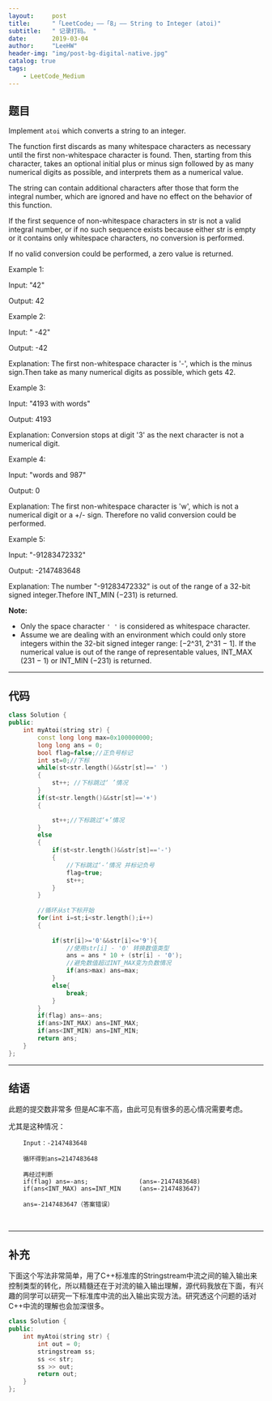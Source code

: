 ```yaml
---
layout:     post
title:      "「LeetCode」——「8」—— String to Integer (atoi)"
subtitle:   " 记录打码。 "
date:       2019-03-04 
author:     "LeeHW"
header-img: "img/post-bg-digital-native.jpg"
catalog: true
tags:
    - LeetCode_Medium
---
```


## 题目

Implement `atoi` which converts a string to an integer.

The function first discards as many whitespace characters as necessary until the first non-whitespace character is found. Then, starting from this character, takes an optional initial plus or minus sign followed by as many numerical digits as possible, and interprets them as a numerical value.

The string can contain additional characters after those that form the integral number, which are ignored and have no effect on the behavior of this function.

If the first sequence of non-whitespace characters in str is not a valid integral number, or if no such sequence exists because either str is empty or it contains only whitespace characters, no conversion is performed.

If no valid conversion could be performed, a zero value is returned.



 Example 1:

Input: "42"

Output: 42





Example 2:

Input: "   -42"

Output: -42

Explanation: The first non-whitespace character is '-', which is the minus sign.Then take as many numerical digits as possible, which gets 42.





Example 3:

Input: "4193 with words"

Output: 4193

Explanation: Conversion stops at digit '3' as the next character is not a numerical digit.





Example 4:

Input: "words and 987"

Output: 0

Explanation: The first non-whitespace character is 'w', which is not a numerical digit or a +/- sign. Therefore no valid conversion could be performed.





Example 5:

Input: "-91283472332"

Output: -2147483648

Explanation: The number "-91283472332" is out of the range of a 32-bit signed integer.Thefore INT_MIN (−231) is returned.

**Note:**

- Only the space character `' '` is considered as whitespace character.
- Assume we are dealing with an environment which could only store integers within the 32-bit signed integer range: [−2^31,  2^31 − 1]. If the numerical value is out of the range of representable values, INT_MAX (231 − 1) or INT_MIN (−231) is returned.

---

## 代码

```c++
class Solution {
public:
    int myAtoi(string str) {
        const long long max=0x100000000;
        long long ans = 0;
        bool flag=false;//正负号标记
        int st=0;//下标
        while(st<str.length()&&str[st]==' ')
        {
            st++; //下标跳过‘ ’情况
        }
        if(st<str.length()&&str[st]=='+')
        {

            st++;//下标跳过‘+’情况
        }
        else
        {
            if(st<str.length()&&str[st]=='-')
            {
                //下标跳过‘-’情况 并标记负号
                flag=true;
                st++;
            }
        }
        
        //循环从st下标开始
        for(int i=st;i<str.length();i++)
        {
            
            if(str[i]>='0'&&str[i]<='9'){
                //使用str[i] - '0' 转换数值类型
                ans = ans * 10 + (str[i] - '0');
                //避免数值超过INT_MAX变为负数情况
                if(ans>max) ans=max;
            }
            else{
                break;
            }
        }
        if(flag) ans=-ans;
        if(ans>INT_MAX) ans=INT_MAX;
        if(ans<INT_MIN) ans=INT_MIN;
        return ans;
    }
};
```



---

## 结语

此题的提交数非常多 但是AC率不高，由此可见有很多的恶心情况需要考虑。

尤其是这种情况：

```
	Input：-2147483648

	循环得到ans=2147483648

	再经过判断
	if(flag) ans=-ans;     			(ans=-2147483648)
	if(ans<INT_MAX) ans=INT_MIN		(ans=-2147483647)
	
	ans=-2147483647（答案错误）
```

​	

------

## 补充

​	下面这个写法非常简单，用了C++标准库的Stringstream中流之间的输入输出来控制类型的转化，所以精髓还在于对流的输入输出理解，源代码我放在下面，有兴趣的同学可以研究一下标准库中流的出入输出实现方法。研究透这个问题的话对C++中流的理解也会加深很多。

```c++
class Solution {
public:
    int myAtoi(string str) {
        int out = 0;
        stringstream ss;
        ss << str;
        ss >> out;
        return out;
    }
};
```